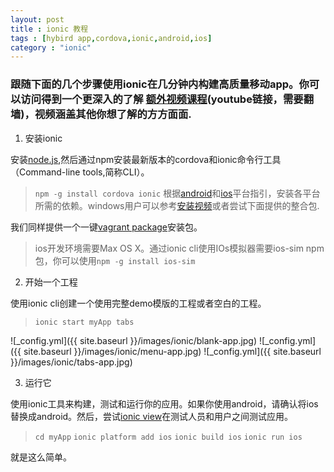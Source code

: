 ```yaml
---
layout: post
title : ionic 教程
tags : [hybird app,cordova,ionic,android,ios]
category : "ionic"
---
```


### 跟随下面的几个步骤使用ionic在几分钟内构建高质量移动app。你可以访问得到一个更深入的了解 [额外视频课程](https://www.youtube.com/watch?v=C-UwOWB9Io4&feature=youtu.be)(youtube链接，需要翻墙)，视频涵盖其他你想了解的方方面面.

1. 安装ionic

安装[node.js](http://nodejs.org),然后通过npm安装最新版本的cordova和ionic命令行工具（Command-line tools,简称CLI）。
>`npm -g install cordova ionic`
根据[android](http://cordova.apache.org/docs/en/3.3.0/guide_platforms_android_index.md.html#Android%20Platform%20Guide)和[ios](http://cordova.apache.org/docs/en/3.3.0/guide_platforms_ios_index.md.html#iOS%20Platform%20Guide)平台指引，安装各平台所需的依赖。windows用户可以参考[安装视频](http://learn.ionicframework.com/videos/windows-android/)或者尝试下面提供的整合包.

我们同样提供一个一键[vagrant package](https://github.com/driftyco/ionic-cordova-android-vagrant)安装包。

 > ios开发环境需要Max OS X。通过ionic cli使用IOs模拟器需要ios-sim npm包，你可以使用`npm -g install ios-sim`

2. 开始一个工程

使用ionic cli创建一个使用完整demo模版的工程或者空白的工程。

>`ionic start myApp tabs`

![_config.yml]({{ site.baseurl }}/images/ionic/blank-app.jpg)
![_config.yml]({{ site.baseurl }}/images/ionic/menu-app.jpg)
![_config.yml]({{ site.baseurl }}/images/ionic/tabs-app.jpg)

3. 运行它

使用ionic工具来构建，测试和运行你的应用。如果你使用android，请确认将ios替换成android。然后，尝试[ionic view](http://view.ionic.io/)在测试人员和用户之间测试应用。

>`cd myApp`
>`ionic platform add ios`
>`ionic build ios`
>`ionic run ios`

就是这么简单。
